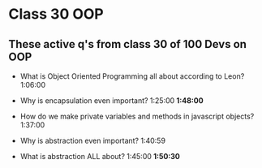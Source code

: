 # Class 30 OOP

## These active q's from class 30 of 100 Devs on OOP

- What is Object Oriented Programming all about according to Leon?
1:06:00

- Why is encapsulation even important?
1:25:00
**1:48:00**

- How do we make private variables and methods in javascript objects?
1:37:00


- Why is abstraction even important?
1:40:59

- What is abstraction ALL about?
1:45:00
**1:50:30**
